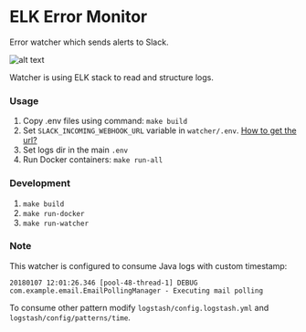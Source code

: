 # ELK Error Monitor
Error watcher which sends alerts to Slack.

![alt text](https://i.imgur.com/3uyGrCd.jpg)

Watcher is using ELK stack to read and structure logs.

### Usage

1. Copy .env files using command: `make build`
2. Set `SLACK_INCOMING_WEBHOOK_URL` variable in `watcher/.env`. [How to get the url?](https://my.slack.com/services/new/incoming-webhook/)
3. Set logs dir in the main `.env`
4. Run Docker containers: `make run-all`

### Development

1. `make build` 
2. `make run-docker`
3. `make run-watcher`

### Note

This watcher is configured to consume Java logs with custom timestamp:

```
20180107 12:01:26.346 [pool-48-thread-1] DEBUG com.example.email.EmailPollingManager - Executing mail polling
```
To consume other pattern modify `logstash/config.logstash.yml` and `logstash/config/patterns/time`.
